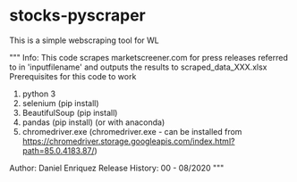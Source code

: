 # stocks-pyscraper
This is a simple webscraping tool for WL

""" Info: This code scrapes  marketscreener.com for press releases referred to in 'inputfilename'
          and outputs the results to scraped_data_XXX.xlsx
 Prerequisites for this code to work
 1. python 3
 2. selenium (pip install)
 3. BeautifulSoup (pip install)
 4. pandas (pip install) (or with anaconda)
 5. chromedriver.exe (chromedriver.exe - can be installed from https://chromedriver.storage.googleapis.com/index.html?path=85.0.4183.87/)
 
 Author: Daniel Enriquez
 Release History: 
 00 - 08/2020
"""
